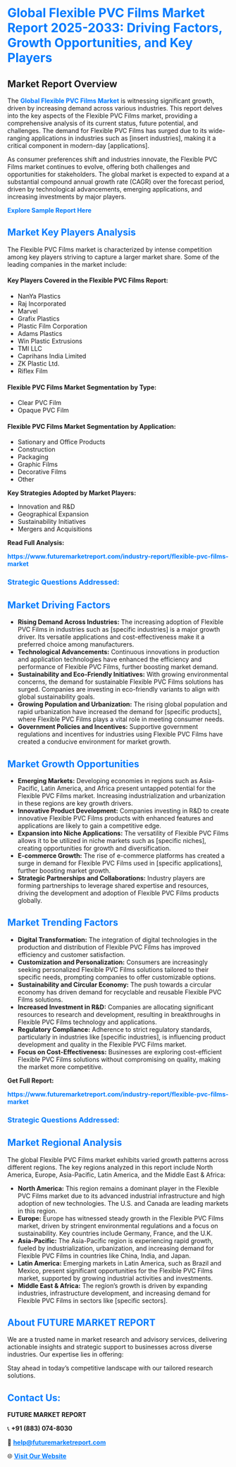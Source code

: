 <h1 style="color: #007BFF;">Global Flexible PVC Films Market Report 2025-2033: Driving Factors, Growth Opportunities, and Key Players</h1>

<section id="overview">
<h2>Market Report Overview</h2>
<p>The <a href="https://www.futuremarketreport.com/industry-report/flexible-pvc-films-market" style="color: #007BFF; text-decoration: none;"><strong>Global Flexible PVC Films Market</strong></a> is witnessing significant growth, driven by increasing demand across various industries. This report delves into the key aspects of the Flexible PVC Films market, providing a comprehensive analysis of its current status, future potential, and challenges. The demand for Flexible PVC Films has surged due to its wide-ranging applications in industries such as [insert industries], making it a critical component in modern-day [applications].</p>
<p>As consumer preferences shift and industries innovate, the Flexible PVC Films market continues to evolve, offering both challenges and opportunities for stakeholders. The global market is expected to expand at a substantial compound annual growth rate (CAGR) over the forecast period, driven by technological advancements, emerging applications, and increasing investments by major players.</p>
</section>

<section id="overview">
<p><a href="https://www.futuremarketreport.com/request-sample/reportId=108287" style="color: #007BFF; text-decoration: none;"><strong>Explore Sample Report Here</strong></a></p>
</section>

<section id="key-players">
<h2 style="color: #007BFF;">Market Key Players Analysis</h2>
<p>The Flexible PVC Films market is characterized by intense competition among key players striving to capture a larger market share. Some of the leading companies in the market include:</p>
<h4>Key Players Covered in the Flexible PVC Films Report:</h4>
<ul><li>NanYa Plastics</li><li>Raj Incorporated</li><li>Marvel</li><li>Grafix Plastics</li><li>Plastic Film Corporation</li><li>Adams Plastics</li><li>Win Plastic Extrusions</li><li>TMI LLC</li><li>Caprihans India Limited</li><li>ZK Plastic Ltd.</li><li>Riflex Film</li></ul>
<h4>Flexible PVC Films Market Segmentation by Type:</h4>
<ul><li>Clear PVC Film</li><li>Opaque PVC Film</li></ul>

<h4>Flexible PVC Films Market Segmentation by Application:</h4>
<ul><li>Sationary and Office Products</li><li>Construction</li><li>Packaging</li><li>Graphic Films</li><li>Decorative Films</li><li>Other</li></ul>
<p><strong>Key Strategies Adopted by Market Players:</strong></p>
<ul>
<li>Innovation and R&D</li>
<li>Geographical Expansion</li>
<li>Sustainability Initiatives</li>
<li>Mergers and Acquisitions</li>
</ul>
</section>

<section>
<p><strong>Read Full Analysis: </strong></p><a href="https://www.futuremarketreport.com/industry-report/flexible-pvc-films-market" style="color: #007BFF; text-decoration: none;"><strong>https://www.futuremarketreport.com/industry-report/flexible-pvc-films-market</strong></a>
<h3 style="color: #007BFF;">Strategic Questions Addressed:</h3>
</section>

<section id="driving-factors">
<h2 style="color: #007BFF;">Market Driving Factors</h2>
<ul>
<li><strong>Rising Demand Across Industries:</strong> The increasing adoption of Flexible PVC Films in industries such as [specific industries] is a major growth driver. Its versatile applications and cost-effectiveness make it a preferred choice among manufacturers.</li>
<li><strong>Technological Advancements:</strong> Continuous innovations in production and application technologies have enhanced the efficiency and performance of Flexible PVC Films, further boosting market demand.</li>
<li><strong>Sustainability and Eco-Friendly Initiatives:</strong> With growing environmental concerns, the demand for sustainable Flexible PVC Films solutions has surged. Companies are investing in eco-friendly variants to align with global sustainability goals.</li>
<li><strong>Growing Population and Urbanization:</strong> The rising global population and rapid urbanization have increased the demand for [specific products], where Flexible PVC Films plays a vital role in meeting consumer needs.</li>
<li><strong>Government Policies and Incentives:</strong> Supportive government regulations and incentives for industries using Flexible PVC Films have created a conducive environment for market growth.</li>
</ul>
</section>

<section id="growth-opportunities">
<h2 style="color: #007BFF;">Market Growth Opportunities</h2>
<ul>
<li><strong>Emerging Markets:</strong> Developing economies in regions such as Asia-Pacific, Latin America, and Africa present untapped potential for the Flexible PVC Films market. Increasing industrialization and urbanization in these regions are key growth drivers.</li>
<li><strong>Innovative Product Development:</strong> Companies investing in R&D to create innovative Flexible PVC Films products with enhanced features and applications are likely to gain a competitive edge.</li>
<li><strong>Expansion into Niche Applications:</strong> The versatility of Flexible PVC Films allows it to be utilized in niche markets such as [specific niches], creating opportunities for growth and diversification.</li>
<li><strong>E-commerce Growth:</strong> The rise of e-commerce platforms has created a surge in demand for Flexible PVC Films used in [specific applications], further boosting market growth.</li>
<li><strong>Strategic Partnerships and Collaborations:</strong> Industry players are forming partnerships to leverage shared expertise and resources, driving the development and adoption of Flexible PVC Films products globally.</li>
</ul>
</section>

<section id="trending-factors">
<h2 style="color: #007BFF;">Market Trending Factors</h2>
<ul>
<li><strong>Digital Transformation:</strong> The integration of digital technologies in the production and distribution of Flexible PVC Films has improved efficiency and customer satisfaction.</li>
<li><strong>Customization and Personalization:</strong> Consumers are increasingly seeking personalized Flexible PVC Films solutions tailored to their specific needs, prompting companies to offer customizable options.</li>
<li><strong>Sustainability and Circular Economy:</strong> The push towards a circular economy has driven demand for recyclable and reusable Flexible PVC Films solutions.</li>
<li><strong>Increased Investment in R&D:</strong> Companies are allocating significant resources to research and development, resulting in breakthroughs in Flexible PVC Films technology and applications.</li>
<li><strong>Regulatory Compliance:</strong> Adherence to strict regulatory standards, particularly in industries like [specific industries], is influencing product development and quality in the Flexible PVC Films market.</li>
<li><strong>Focus on Cost-Effectiveness:</strong> Businesses are exploring cost-efficient Flexible PVC Films solutions without compromising on quality, making the market more competitive.</li>
</ul>
</section>

<section>
<p><strong>Get Full Report: </strong></p><a href="https://www.futuremarketreport.com/industry-report/flexible-pvc-films-market" style="color: #007BFF; text-decoration: none;"><strong>https://www.futuremarketreport.com/industry-report/flexible-pvc-films-market</strong></a>
<h3 style="color: #007BFF;">Strategic Questions Addressed:</h3>
</section>


<section id="regional-analysis">
<h2 style="color: #007BFF;">Market Regional Analysis</h2>
<p>The global Flexible PVC Films market exhibits varied growth patterns across different regions. The key regions analyzed in this report include North America, Europe, Asia-Pacific, Latin America, and the Middle East & Africa:</p>
<ul>
<li><strong>North America:</strong> This region remains a dominant player in the Flexible PVC Films market due to its advanced industrial infrastructure and high adoption of new technologies. The U.S. and Canada are leading markets in this region.</li>
<li><strong>Europe:</strong> Europe has witnessed steady growth in the Flexible PVC Films market, driven by stringent environmental regulations and a focus on sustainability. Key countries include Germany, France, and the U.K.</li>
<li><strong>Asia-Pacific:</strong> The Asia-Pacific region is experiencing rapid growth, fueled by industrialization, urbanization, and increasing demand for Flexible PVC Films in countries like China, India, and Japan.</li>
<li><strong>Latin America:</strong> Emerging markets in Latin America, such as Brazil and Mexico, present significant opportunities for the Flexible PVC Films market, supported by growing industrial activities and investments.</li>
<li><strong>Middle East & Africa:</strong> The region’s growth is driven by expanding industries, infrastructure development, and increasing demand for Flexible PVC Films in sectors like [specific sectors].</li>
</ul>
</section>

<footer>
<h2 style="color: #007BFF;">About FUTURE MARKET REPORT</h2>
<p>We are a trusted name in market research and advisory services, delivering actionable insights and strategic support to businesses across diverse industries. Our expertise lies in offering:</p>

<p>Stay ahead in today’s competitive landscape with our tailored research solutions.</p>

<h2 style="color: #007BFF;">Contact Us:</h2>
<p><strong>FUTURE MARKET REPORT</strong></p>
<p>📞 <strong>+91 (883) 074-8030</strong></p>
<p>📧 <strong><a href="mailto:help@futuremarketreport.com" style="color: #007BFF;">help@futuremarketreport.com</a></strong></p>
<p>🌐 <strong><a href="https://www.futuremarketreport.com/" style="color: #007BFF;">Visit Our Website</a></strong></p>
</footer>